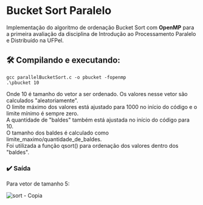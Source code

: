 # Bucket Sort Paralelo
Implementação do algoritmo de ordenação Bucket Sort com __OpenMP__ para a primeira avaliação da disciplina de Introdução ao Processamento Paralelo e Distribuído na UFPel.

## 🛠️ Compilando e executando:
```
gcc parallelBucketSort.c -o pbucket -fopenmp
.\pbucket 10
```
Onde 10 é tamanho do vetor a ser ordenado. Os valores nesse vetor são calculados "aleatoriamente". <br>
O limite máximo dos valores está ajustado para 1000 no início do código e o limite mínimo é sempre zero.<br>
A quantidade de "baldes" também está ajustada no início do código para 10. <br>
O tamanho dos baldes é calculado como limite_maximo/quantidade_de_baldes. <br>
Foi utilizada a função qsort() para ordenação dos valores dentro dos "baldes".

### ✔️ Saída
Para vetor de tamanho 5:


![sort - Copia](https://github.com/bihw/ParallelBucketSort/assets/76601652/b303db9e-0947-4ea8-8edd-9f56dd84a83f)

